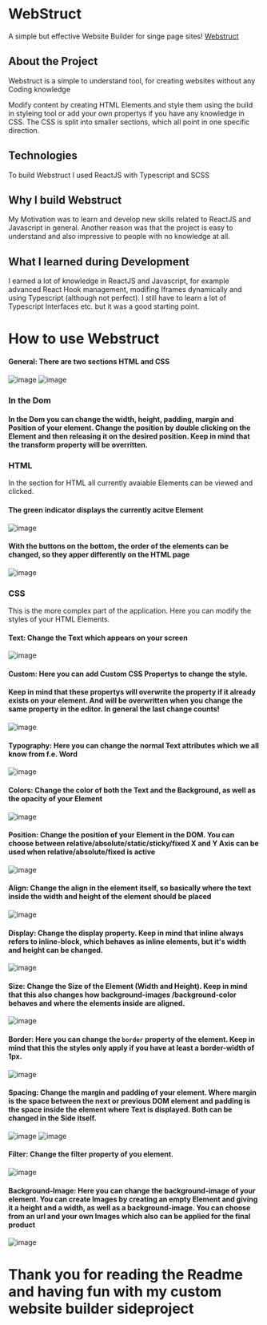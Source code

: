 # WebStruct
A simple but effective Website Builder for singe page sites!
[Webstruct](https://webstruct.timowilde.com)

## About the Project
Webstruct is a simple to understand tool, for creating websites without any Coding knowledge

Modify content by creating HTML Elements and style them using the build in styleing tool or add your own propertys if you have any knowledge in CSS. The CSS is split into smaller sections, which all point in one specific direction. 

## Technologies
To build Webstruct I used ReactJS with Typescript and SCSS

## Why I build Webstruct
My Motivation was to learn and develop new skills related to ReactJS and Javascript in general. Another reason was that the project is easy to understand and also impressive to people with no knowledge at all.

## What I learned during Development
I earned a lot of knowledge in ReactJS and Javascript, for example advanced React Hook management, modifing Iframes dynamically and using Typescript (although not perfect). I still have to learn a lot of Typescript Interfaces etc. but it was a good starting point.

# How to use Webstruct

#### General: There are two sections HTML and CSS
![image](https://user-images.githubusercontent.com/118105998/219955308-01b981cf-aebe-4105-add9-6304e2b12707.png)
![image](https://user-images.githubusercontent.com/118105998/219955322-c1746570-3563-4b84-a762-bab153e52f53.png)

### In the Dom
#### In the Dom you can change the width, height, padding, margin and Position of your element. Change the position by double clicking on the Element and then releasing it on the desired position. Keep in mind that the transform property will be overritten.

### HTML 

In the section for HTML all currently avaiable Elements can be viewed and clicked.
#### The green indicator displays the currently acitve Element
![image](https://user-images.githubusercontent.com/118105998/219955521-2bad3f6a-9eba-4789-b6f9-d3eef3f903a9.png)
#### With the buttons on the bottom, the order of the elements can be changed, so they apper differently on the HTML page
![image](https://user-images.githubusercontent.com/118105998/219955585-3a4cf84f-fcf9-4ee5-a064-4f17df04c586.png)

### CSS

This is the more complex part of the application. Here you can modify the styles of your HTML Elements.

#### Text: Change the Text which appears on your screen
![image](https://user-images.githubusercontent.com/118105998/219955848-e944e569-1f2d-4d48-a4b1-e27f35b5bb80.png)

#### Custom: Here you can add Custom CSS Propertys to change the style.
#### Keep in mind that these propertys will overwrite the property if it already exists on your element. And will be overwritten when you change the same property in the editor. In general the last change counts!
![image](https://user-images.githubusercontent.com/118105998/219956003-3d4b360f-476a-4e40-bf98-79b7d4a63c93.png)

#### Typography: Here you can change the normal Text attributes which we all know from f.e. Word
![image](https://user-images.githubusercontent.com/118105998/219956236-26773514-854f-464b-b100-dd5cfe9807f0.png)

#### Colors: Change the color of both the Text and the Background, as well as the opacity of your Element
![image](https://user-images.githubusercontent.com/118105998/219956283-e4828f8b-3058-4b0e-8f10-c95daf56161c.png)

#### Position: Change the position of your Element in the DOM. You can choose between relative/absolute/static/sticky/fixed X and Y Axis can be used when relative/absolute/fixed is active
![image](https://user-images.githubusercontent.com/118105998/219956350-936cf41b-efa9-4ba7-9c59-e4f6558689e3.png)

#### Align: Change the align in the element itself, so basically where the text inside the width and height of the element should be placed
![image](https://user-images.githubusercontent.com/118105998/219956433-b479781e-c0ff-4752-9bd8-0d804b5f19aa.png)

#### Display: Change the display property. Keep in mind that inline always refers to inline-block, which behaves as inline elements, but it's width and height can be changed.
![image](https://user-images.githubusercontent.com/118105998/219956489-fd6d6afa-7ceb-47c4-bb98-389a20390b13.png)

#### Size: Change the Size of the Element (Width and Height). Keep in mind that this also changes how background-images /background-color behaves and where the elements inside are aligned.
![image](https://user-images.githubusercontent.com/118105998/219956564-a23fdd89-ac82-4124-bd12-518187036648.png)

#### Border: Here you can change the `border` property of the element. Keep in mind that this the styles only apply if you have at least a border-width of 1px.
![image](https://user-images.githubusercontent.com/118105998/219956630-c446a75a-7590-4e4c-8747-303ce21992d3.png)

#### Spacing: Change the margin and padding of your element. Where margin is the space between the next or previous DOM element and padding is the space inside the element where Text is displayed. Both can be changed in the Side itself.
![image](https://user-images.githubusercontent.com/118105998/219956701-733dd09c-8ba5-42bb-900b-a95bf3a674b7.png)
![image](https://user-images.githubusercontent.com/118105998/219956708-51d79fda-3951-4851-8cec-36e0aa1fadae.png)

#### Filter: Change the filter property of you element.
![image](https://user-images.githubusercontent.com/118105998/219956717-23599c02-1748-41d3-8b0f-4f49e25aa72d.png)

#### Background-Image: Here you can change the background-image of your element. You can create Images by creating an empty Element and giving it a height and a width, as well as a background-image. You can choose from an url and your own Images which also can be applied for the final product
![image](https://user-images.githubusercontent.com/118105998/219956796-c3d92464-9850-45f7-801c-56316d96d758.png)

# Thank you for reading the Readme and having fun with my custom website builder sideproject
